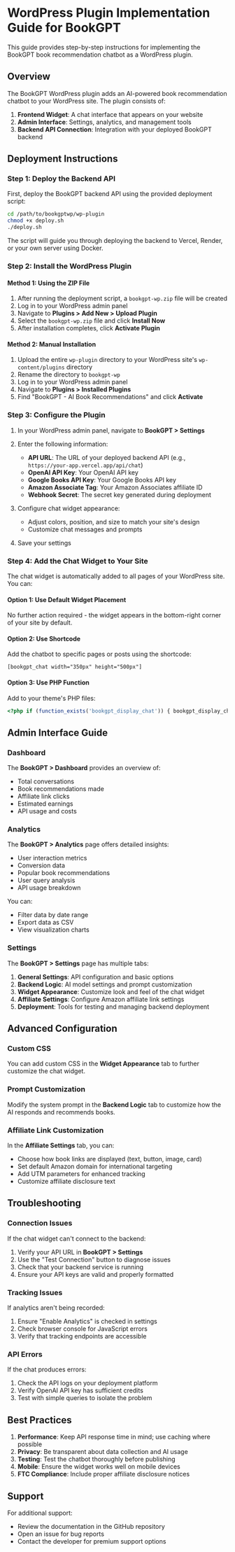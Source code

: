 # WordPress Plugin Implementation Guide for BookGPT

This guide provides step-by-step instructions for implementing the BookGPT book recommendation chatbot as a WordPress plugin.

## Overview

The BookGPT WordPress plugin adds an AI-powered book recommendation chatbot to your WordPress site. The plugin consists of:

1. **Frontend Widget**: A chat interface that appears on your website
2. **Admin Interface**: Settings, analytics, and management tools
3. **Backend API Connection**: Integration with your deployed BookGPT backend

## Deployment Instructions

### Step 1: Deploy the Backend API

First, deploy the BookGPT backend API using the provided deployment script:

```bash
cd /path/to/bookgptwp/wp-plugin
chmod +x deploy.sh
./deploy.sh
```

The script will guide you through deploying the backend to Vercel, Render, or your own server using Docker.

### Step 2: Install the WordPress Plugin

#### Method 1: Using the ZIP File

1. After running the deployment script, a `bookgpt-wp.zip` file will be created
2. Log in to your WordPress admin panel
3. Navigate to **Plugins > Add New > Upload Plugin**
4. Select the `bookgpt-wp.zip` file and click **Install Now**
5. After installation completes, click **Activate Plugin**

#### Method 2: Manual Installation

1. Upload the entire `wp-plugin` directory to your WordPress site's `wp-content/plugins` directory
2. Rename the directory to `bookgpt-wp`
3. Log in to your WordPress admin panel
4. Navigate to **Plugins > Installed Plugins**
5. Find "BookGPT - AI Book Recommendations" and click **Activate**

### Step 3: Configure the Plugin

1. In your WordPress admin panel, navigate to **BookGPT > Settings**
2. Enter the following information:
   - **API URL**: The URL of your deployed backend API (e.g., `https://your-app.vercel.app/api/chat`)
   - **OpenAI API Key**: Your OpenAI API key
   - **Google Books API Key**: Your Google Books API key
   - **Amazon Associate Tag**: Your Amazon Associates affiliate ID
   - **Webhook Secret**: The secret key generated during deployment

3. Configure chat widget appearance:
   - Adjust colors, position, and size to match your site's design
   - Customize chat messages and prompts

4. Save your settings

### Step 4: Add the Chat Widget to Your Site

The chat widget is automatically added to all pages of your WordPress site. You can:

#### Option 1: Use Default Widget Placement

No further action required - the widget appears in the bottom-right corner of your site by default.

#### Option 2: Use Shortcode

Add the chatbot to specific pages or posts using the shortcode:

```
[bookgpt_chat width="350px" height="500px"]
```

#### Option 3: Use PHP Function

Add to your theme's PHP files:

```php
<?php if (function_exists('bookgpt_display_chat')) { bookgpt_display_chat(); } ?>
```

## Admin Interface Guide

### Dashboard

The **BookGPT > Dashboard** provides an overview of:
- Total conversations
- Book recommendations made
- Affiliate link clicks
- Estimated earnings
- API usage and costs

### Analytics

The **BookGPT > Analytics** page offers detailed insights:
- User interaction metrics
- Conversion data
- Popular book recommendations
- User query analysis
- API usage breakdown

You can:
- Filter data by date range
- Export data as CSV
- View visualization charts

### Settings

The **BookGPT > Settings** page has multiple tabs:

1. **General Settings**: API configuration and basic options
2. **Backend Logic**: AI model settings and prompt customization
3. **Widget Appearance**: Customize look and feel of the chat widget
4. **Affiliate Settings**: Configure Amazon affiliate link settings
5. **Deployment**: Tools for testing and managing backend deployment

## Advanced Configuration

### Custom CSS

You can add custom CSS in the **Widget Appearance** tab to further customize the chat widget.

### Prompt Customization

Modify the system prompt in the **Backend Logic** tab to customize how the AI responds and recommends books.

### Affiliate Link Customization

In the **Affiliate Settings** tab, you can:
- Choose how book links are displayed (text, button, image, card)
- Set default Amazon domain for international targeting
- Add UTM parameters for enhanced tracking
- Customize affiliate disclosure text

## Troubleshooting

### Connection Issues

If the chat widget can't connect to the backend:

1. Verify your API URL in **BookGPT > Settings**
2. Use the "Test Connection" button to diagnose issues
3. Check that your backend service is running
4. Ensure your API keys are valid and properly formatted

### Tracking Issues

If analytics aren't being recorded:

1. Ensure "Enable Analytics" is checked in settings
2. Check browser console for JavaScript errors
3. Verify that tracking endpoints are accessible

### API Errors

If the chat produces errors:

1. Check the API logs on your deployment platform
2. Verify OpenAI API key has sufficient credits
3. Test with simple queries to isolate the problem

## Best Practices

1. **Performance**: Keep API response time in mind; use caching where possible
2. **Privacy**: Be transparent about data collection and AI usage
3. **Testing**: Test the chatbot thoroughly before publishing
4. **Mobile**: Ensure the widget works well on mobile devices
5. **FTC Compliance**: Include proper affiliate disclosure notices

## Support

For additional support:
- Review the documentation in the GitHub repository
- Open an issue for bug reports
- Contact the developer for premium support options
